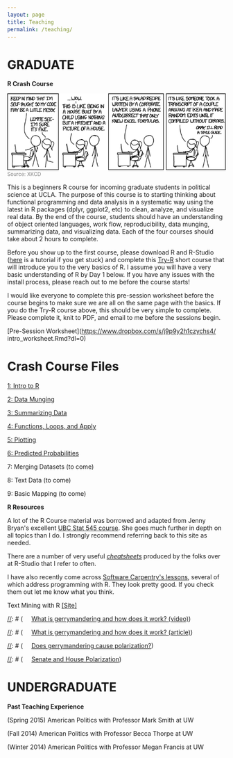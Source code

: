 ```yaml
---
layout: page
title: Teaching
permalink: /teaching/
---
```

# GRADUATE

**R Crash Course**

<div>
<a href="http://xkcd.com/1513/">
<img src="/img/code_quality.png" align="left" padding="10px" />
</a>
</div>  
<small style="color:grey">Source: XKCD</small>


This is a beginners R course for incoming graduate students in political science at UCLA. The purpose of this course is to starting thinking about functional programming and data analysis in a systematic way using the latest in R packages (dplyr, ggplot2, etc) to clean, analyze, and visualize real data. By the end of the course, students should have an understanding of object oriented languages, work flow, reproducibility, data munging, summarizing data, and visualizing data. Each of the four courses should take about 2 hours to complete. 

Before you show up to the first course, please download R and R-Studio ([here](http://stat545.com/block000_r-rstudio-install.html) is a tutorial if you get stuck) and complete this [Try-R](http://tryr.codeschool.com/) short course that will introduce you to the very basics of R. I assume you will have a very basic understanding of R by Day 1 below. If you have any issues with the install process, please reach out to me before the course starts!

I would like everyone to complete this pre-session worksheet before the course begins to make sure we are all on the same page with the basics. If you do the Try-R course above, this should be very simple to complete. Please complete it, knit to PDF, and email to me before the sessions begin. 

[Pre-Session Worksheet](https://www.dropbox.com/s/j9p9y2h1czychs4/
intro_worksheet.Rmd?dl=0)

# Crash Course Files

[1: Intro to R](https://www.dropbox.com/s/h98l5lnm4agqm6r/R%20Crash%201-Intro%20to%20R%201.Rmd?dl=0)

[2: Data Munging](https://www.dropbox.com/s/zob1p629l3b9401/R%20Crash%202-Data%20Munging.Rmd?dl=0)

[3: Summarizing Data](https://www.dropbox.com/s/7j3xvqcdyc1dj3f/R%20Crash%203-Summarising%20Data.Rmd?dl=0)

[4: Functions, Loops, and Apply](https://www.dropbox.com/s/na726gge3ut9sfo/R%20Crash%204-%20Functions%20and%20Loops.Rmd?dl=0)

[5: Plotting](https://www.dropbox.com/s/65infkrpx6gz86w/R%20Crash%204-Plotting%20Data.Rmd?dl=0)

[6: Predicted Probabilities](https://www.dropbox.com/s/2iytt2p1p3z20zw/R%20Crash%205-Bonus%20Predicted%20Probabilities.Rmd?dl=0)

7: Merging Datasets (to come)

8: Text Data (to come)

9: Basic Mapping (to come)

**R Resources**

A lot of the R Course material was borrowed and adapted from Jenny Bryan's excellent [UBC Stat 545 course](http://stat545.com/faq.html). She goes much further in depth on all topics than I do. I strongly recommend referring back to this site as needed.

There are a number of very useful [*cheatsheets*](https://www.rstudio.com/resources/cheatsheets/) produced by the folks over at R-Studio that I refer to often.

I have also recently come across [Software Carpentry's lessons](http://software-carpentry.org/lessons/), several of which address programming with R. They look pretty good. If you check them out let me know what you think.

Text Mining with R [[Site]](http://tidytextmining.com/)

[//]: # (**Undergrad Resources**)

[//]: # (*Gerrymandering*)

[//]: # (&nbsp;&nbsp;&nbsp;&nbsp;&nbsp;[What is gerrymandering and how does it work? (video)](https://www.youtube.com/watch?v=YcUDBgYodIE))

[//]: # (&nbsp;&nbsp;&nbsp;&nbsp;&nbsp;[What is gerrymandering and how does it work? (article)](http://www.washingtonpost.com/blogs/wonkblog/wp/2015/03/01/this-is-the-best-explanation-of-gerrymandering-you-will-ever-see/))

[//]: # (&nbsp;&nbsp;&nbsp;&nbsp;&nbsp;[Does gerrymandering cause polarization?](http://www.washingtonpost.com/opinions/hate-our-polarized-politics-why-you-cant-blame-gerrymandering/2012/10/26/c2794552-1d80-11e2-9cd5-b55c38388962_story.html))

[//]: # (*Polarization*)

[//]: # (&nbsp;&nbsp;&nbsp;&nbsp;&nbsp;[Senate and House Polarization](https://img.washingtonpost.com/wp-apps/imrs.php?src=https://img.washingtonpost.com/blogs/wonkblog/files/2013/01/overall_polarization_112th1.jpg&w=1484))








# UNDERGRADUATE

**Past Teaching Experience**

(Spring 2015) American Politics with Professor Mark Smith at UW

(Fall 2014) American Politics with Professor Becca Thorpe at UW

(Winter 2014) American Politics with Professor Megan Francis at UW



